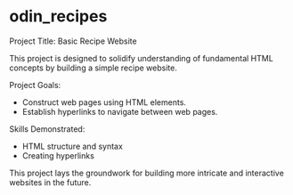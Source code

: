 # odin_recipes
Project Title: Basic Recipe Website

This project is designed to solidify understanding of fundamental HTML concepts by building a simple recipe website.

Project Goals:
 * Construct web pages using HTML elements.
 * Establish hyperlinks to navigate between web pages.

Skills Demonstrated:
 * HTML structure and syntax
 * Creating hyperlinks
 
This project lays the groundwork for building more intricate and interactive websites in the future.